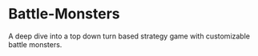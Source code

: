 # Battle-Monsters
A deep dive into a top down turn based strategy game with customizable battle monsters.
